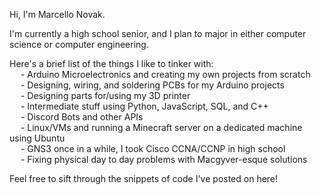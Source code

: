 Hi, I'm Marcello Novak.

I'm currently a high school senior, and I plan to major in either computer science or computer engineering.

Here's a brief list of the things I like to tinker with:\
&emsp; - Arduino Microelectronics and creating my own projects from scratch\
&emsp; - Designing, wiring, and soldering PCBs for my Arduino projects\
&emsp; - Designing parts for/using my 3D printer\
&emsp; - Intermediate stuff using Python, JavaScript, SQL, and C++\
&emsp; - Discord Bots and other APIs\
&emsp; - Linux/VMs and running a Minecraft server on a dedicated machine using Ubuntu\
&emsp; - GNS3 once in a while, I took Cisco CCNA/CCNP in high school\
&emsp; - Fixing physical day to day problems with Macgyver-esque solutions

Feel free to sift through the snippets of code I've posted on here!
